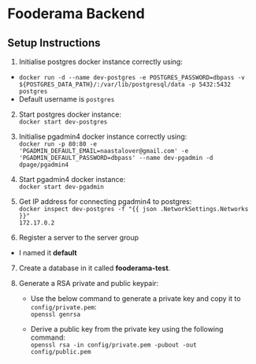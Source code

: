 # Fooderama Backend

## Setup Instructions

1. Initialise postgres docker instance correctly using:

- `docker run -d --name dev-postgres -e POSTGRES_PASSWORD=dbpass -v ${POSTGRES_DATA_PATH}/:/var/lib/postgresql/data -p 5432:5432 postgres`
- Default username is `postgres`

2. Start postgres docker instance:<br/>
   `docker start dev-postgres`

3. Initialise pgadmin4 docker instance correctly using: <br/>
   `docker run -p 80:80 -e 'PGADMIN_DEFAULT_EMAIL=naastalover@gmail.com' -e 'PGADMIN_DEFAULT_PASSWORD=dbpass' --name dev-pgadmin -d dpage/pgadmin4`

4. Start pgadmin4 docker instance:<br/>
   `docker start dev-pgadmin`

5. Get IP address for connecting pgadmin4 to postgres: <br/>
   `docker inspect dev-postgres -f "{{ json .NetworkSettings.Networks }}"`<br/>
   `172.17.0.2`

6. Register a server to the server group

- I named it **default**

7. Create a database in it called **fooderama-test**.

8. Generate a RSA private and public keypair:

   - Use the below command to generate a private key and copy it to `config/private.pem`:<br/>
     `openssl genrsa`

   - Derive a public key from the private key using the following command:<br/>
     `openssl rsa -in config/private.pem -pubout -out config/public.pem`
